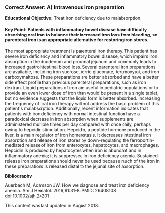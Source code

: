 
### Correct Answer: A) Intravenous iron preparation 

**Educational Objective:** Treat iron deficiency due to malabsorption.

#### **Key Point:** Patients with inflammatory bowel disease have difficulty absorbing oral iron to balance their increased iron loss from bleeding, so parenteral iron is an appropriate alternative for restoring iron stores.

The most appropriate treatment is parenteral iron therapy. This patient has severe iron deficiency and inflammatory bowel disease, which impairs iron absorption in the duodenum and proximal jejunum and commonly leads to increased gastrointestinal blood loss. Several parenteral iron preparations are available, including iron sucrose, ferric gluconate, ferumoxytol, and iron carboxymaltose. These preparations are better absorbed and have a better side effect profile than previous parenteral preparations, such as iron dextran.
Liquid preparations of iron are useful in pediatric populations or to provide an even lower dose of iron than would be present in a single tablet, but no evidence suggests that the liquid form is better absorbed.
Increasing the frequency of oral iron therapy will not address the basic problem of this patient's malabsorption. Additionally, recent information indicates that patients with iron deficiency with normal intestinal function have a paradoxical decrease in iron absorption when supplements are administered multiple times per day compared with once daily, perhaps owing to hepcidin stimulation. Hepcidin, a peptide hormone produced in the liver, is a main regulator of iron homeostasis. It decreases intestinal iron absorption and release of iron stores by down-regulating the ferroportin-mediated release of iron from enterocytes, hepatocytes, and macrophages. Hepcidin is produced by hepatocytes when iron is abundant and in inflammatory anemia; it is suppressed in iron deficiency anemia.
Sustained-release iron preparations should never be used because much of the iron in these preparations is released distal to the jejunal site of absorption.

**Bibliography**

Auerbach M, Adamson JW. How we diagnose and treat iron deficiency anemia. Am J Hematol. 2016;91:31-8. PMID: 26408108 doi:10.1002/ajh.24201

This content was last updated in August 2018.